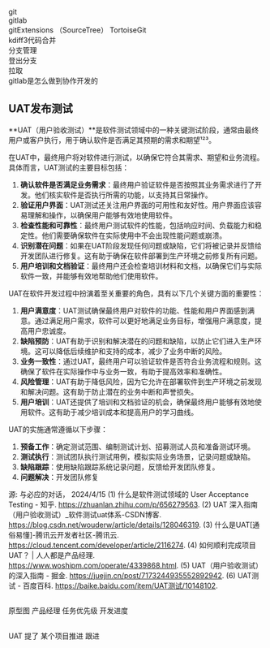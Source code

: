 git  
gitlab  
gitExtensions  （SourceTree）
TortoiseGit  
kdiff3代码合并  
分支管理   
登出分支  
拉取  
gitlab是怎么做到协作开发的  


## UAT发布测试
**UAT（用户验收测试）**是软件测试领域中的一种关键测试阶段，通常由最终用户或客户执行，用于确认软件是否满足其预期的需求和期望¹²³。

在UAT中，最终用户将对软件进行测试，以确保它符合其需求、期望和业务流程。具体而言，UAT测试的主要目标包括：

1. **确认软件是否满足业务需求**：最终用户验证软件是否按照其业务需求进行了开发。他们核实软件是否执行所需的功能，以支持其日常操作。
2. **验证用户界面**：UAT测试还关注用户界面的可用性和友好性。用户界面应该容易理解和操作，以确保用户能够有效地使用软件。
3. **检查性能和可靠性**：最终用户测试软件的性能，包括响应时间、负载能力和稳定性。他们需要确保软件在实际使用中不会出现性能问题或崩溃。
4. **识别潜在问题**：如果在UAT阶段发现任何问题或缺陷，它们将被记录并反馈给开发团队进行修复。这有助于确保在软件部署到生产环境之前修复所有问题。
5. **用户培训和文档验证**：最终用户还会检查培训材料和文档，以确保它们与实际软件一致，并能够有效地帮助他们使用软件。

UAT在软件开发过程中扮演着至关重要的角色，具有以下几个关键方面的重要性：

1. **用户满意度**：UAT测试确保最终用户对软件的功能、性能和用户界面感到满意。通过满足用户需求，软件可以更好地满足业务目标，增强用户满意度，提高用户忠诚度。
2. **缺陷预防**：UAT有助于识别和解决潜在的问题和缺陷，以防止它们进入生产环境。这可以降低后续维护和支持的成本，减少了业务中断的风险。
3. **业务一致性**：通过UAT，最终用户可以验证软件是否符合业务流程和规则。这确保了软件在实际操作中与业务一致，有助于提高效率和准确性。
4. **风险管理**：UAT有助于降低风险，因为它允许在部署软件到生产环境之前发现和解决问题。这有助于防止潜在的业务中断和声誉损失。
5. **用户培训**：UAT还提供了培训和文档验证的机会，确保最终用户能够有效地使用软件。这有助于减少培训成本和提高用户的学习曲线。

UAT的实施通常遵循以下步骤：

1. **预备工作**：确定测试范围、编制测试计划、招募测试人员和准备测试环境。
2. **测试执行**：测试团队执行测试用例，模拟实际业务场景，记录问题或缺陷。
3. **缺陷跟踪**：使用缺陷跟踪系统记录问题，反馈给开发团队修复。
4. **问题解决**：开发团队修复

源: 与必应的对话， 2024/4/15
(1) 什么是软件测试领域的 User Acceptance Testing - 知乎. https://zhuanlan.zhihu.com/p/656279563.
(2) UAT 深入指南（用户验收测试）_软件测试uat体系-CSDN博客. https://blog.csdn.net/wouderw/article/details/128046319.
(3) 什么是UAT[通俗易懂]-腾讯云开发者社区-腾讯云. https://cloud.tencent.com/developer/article/2116274.
(4) 如何顺利完成项目UAT？ | 人人都是产品经理. https://www.woshipm.com/operate/4339868.html.
(5) UAT（用户验收测试）的深入指南 - 掘金. https://juejin.cn/post/7173244935552892942.
(6) UAT测试 - 百度百科. https://baike.baidu.com/item/UAT测试/10148102.


## 
原型图 产品经理 任务优先级 开发进度


## 
UAT  提了 某个项目推进 跟进
